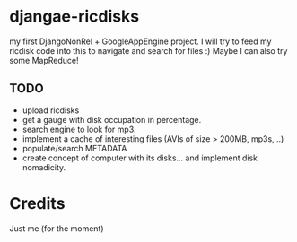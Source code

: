 djangae-ricdisks
================

my first DjangoNonRel + GoogleAppEngine project. I will try to feed my ricdisk code into this to navigate and search for files :) Maybe I can also try some MapReduce!

TODO
----

- upload ricdisks
- get a gauge with disk occupation in percentage.
- search engine to look for mp3.
- implement a cache of interesting files (AVIs of size > 200MB, mp3s, ..)
- populate/search METADATA
- create concept of computer with its disks... and implement disk nomadicity.

Credits
=======

Just me (for the moment)